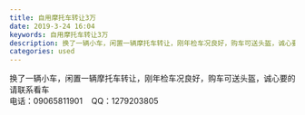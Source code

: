 ```yaml
---
title: 自用摩托车转让3万
date: 2019-3-24 16:04
keywords: 自用摩托车转让3万
description: 换了一辆小车，闲置一辆摩托车转让，刚年检车况良好，购车可送头盔，诚心要的请联系看车电话：09065811901  QQ：1279203805
categories: used
---
```

<td class="t_f" id="postmessage_3297846">

换了一辆小车，闲置一辆摩托车转让，刚年检车况良好，购车可送头盔，诚心要的请联系看车<br/>
电话：09065811901    QQ：1279203805</td>
